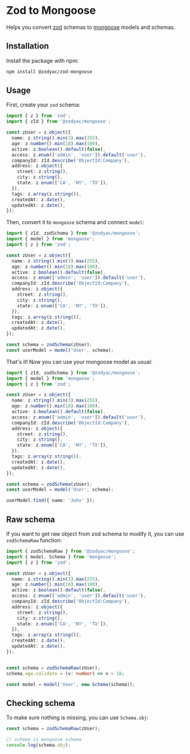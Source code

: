 # Zod to Mongoose

Helps you convert [zod](https://zod.dev) schemas to [mongoose](https://mongoosejs.com/) models and schemas.

## Installation

Install the package with npm:

```bash
npm install @zodyac/zod-mongoose
```

## Usage

First, create your `zod` schema:

```typescript
import { z } from 'zod';
import { zId } from '@zodyac/mongoose';

const zUser = z.object({
  name: z.string().min(3).max(255),
  age: z.number().min(18).max(100),
  active: z.boolean().default(false),
  access: z.enum(['admin', 'user']).default('user'),
  companyId: zId.describe('ObjectId:Company'),
  address: z.object({
    street: z.string(),
    city: z.string(),
    state: z.enum(['CA', 'NY', 'TX']),
  }),
  tags: z.array(z.string()),
  createdAt: z.date(),
  updatedAt: z.date(),
});
```

Then, convert it to `mongoose` schema and connect `model`:

```typescript
import { zId, zodSchema } from '@zodyac/mongoose';
import { model } from 'mongoose';
import { z } from 'zod';

const zUser = z.object({
  name: z.string().min(3).max(255),
  age: z.number().min(18).max(100),
  active: z.boolean().default(false),
  access: z.enum(['admin', 'user']).default('user'),
  companyId: zId.describe('ObjectId:Company'),
  address: z.object({
    street: z.string(),
    city: z.string(),
    state: z.enum(['CA', 'NY', 'TX']),
  }),
  tags: z.array(z.string()),
  createdAt: z.date(),
  updatedAt: z.date(),
});

const schema = zodSchema(zUser);
const userModel = model('User', schema);
```

That's it! Now you can use your mongoose model as usual:

```typescript
import { zId, zodSchema } from '@zodyac/mongoose';
import { model } from 'mongoose';
import { z } from 'zod';

const zUser = z.object({
  name: z.string().min(3).max(255),
  age: z.number().min(18).max(100),
  active: z.boolean().default(false),
  access: z.enum(['admin', 'user']).default('user'),
  companyId: zId.describe('ObjectId:Company'),
  address: z.object({
    street: z.string(),
    city: z.string(),
    state: z.enum(['CA', 'NY', 'TX']),
  }),
  tags: z.array(z.string()),
  createdAt: z.date(),
  updatedAt: z.date(),
});

const schema = zodSchema(zUser);
const userModel = model('User', schema);

userModel.find({ name: 'John' });
```

## Raw schema

If you want to get raw object from zod schema to modify it, you can use `zodSchemaRaw` function:

```typescript
import { zodSchemaRaw } from '@zodyac/mongoose';
import { model, Schema } from 'mongoose';
import { z } from 'zod';

const zUser = z.object({
  name: z.string().min(3).max(255),
  age: z.number().min(18).max(100),
  active: z.boolean().default(false),
  access: z.enum(['admin', 'user']).default('user'),
  companyId: zId.describe('ObjectId:Company'),
  address: z.object({
    street: z.string(),
    city: z.string(),
    state: z.enum(['CA', 'NY', 'TX']),
  }),
  tags: z.array(z.string()),
  createdAt: z.date(),
  updatedAt: z.date(),
});


const schema = zodSchemaRaw(zUser);
schema.age.validate = (v: number) => v > 18;

const model = model('User', new Schema(schema));
```

## Checking schema

To make sure nothing is missing, you can use `Schema.obj`:

```typescript
const schema = zodSchemaRaw(zUser);

// schema is mongoose schema
console.log(schema.obj);
```
